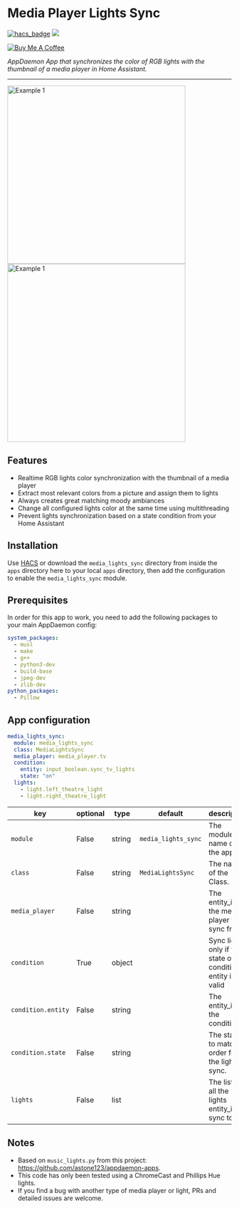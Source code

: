 # Media Player Lights Sync

[![hacs_badge](https://img.shields.io/badge/HACS-Default-orange.svg?style=for-the-badge)](https://github.com/custom-components/hacs) [![](https://img.shields.io/github/release/ericmatte/ad-media-lights-sync/all.svg?style=for-the-badge)](https://github.com/ericmatte/ad-media-lights-sync/releases)

<a href="https://www.buymeacoffee.com/ericmatte" target="_blank"><img src="https://www.buymeacoffee.com/assets/img/custom_images/orange_img.png" alt="Buy Me A Coffee" style="height: auto !important;width: auto !important;" ></a>

_AppDaemon App that synchronizes the color of RGB lights with the thumbnail of a media player in Home Assistant._

---

<img src="https://github.com/ericmatte/ad-media-lights-sync/raw/master/examples/example-1.jpg" alt="Example 1" width="400"> <img src="https://github.com/ericmatte/ad-media-lights-sync/raw/master/examples/example-2.jpg" alt="Example 1" width="400">

## Features

- Realtime RGB lights color synchronization with the thumbnail of a media player
- Extract most relevant colors from a picture and assign them to lights
- Always creates great matching moody ambiances
- Change all configured lights color at the same time using multithreading
- Prevent lights synchronization based on a state condition from your Home Assistant

## Installation

Use [HACS](https://hacs.xyz/) or download the `media_lights_sync` directory from inside the `apps` directory here to your local `apps` directory, then add the configuration to enable the `media_lights_sync` module.

## Prerequisites

In order for this app to work, you need to add the following packages to your main AppDaemon config:

```yaml
system_packages:
  - musl
  - make
  - g++
  - python3-dev
  - build-base
  - jpeg-dev
  - zlib-dev
python_packages:
  - Pillow
```

## App configuration

```yaml
media_lights_sync:
  module: media_lights_sync
  class: MediaLightsSync
  media_player: media_player.tv
  condition:
    entity: input_boolean.sync_tv_lights
    state: "on"
  lights:
    - light.left_theatre_light
    - light.right_theatre_light
```

| key                | optional | type   | default             | description                                                    |
| ------------------ | -------- | ------ | ------------------- | -------------------------------------------------------------- |
| `module`           | False    | string | `media_lights_sync` | The module name of the app.                                    |
| `class`            | False    | string | `MediaLightsSync`   | The name of the Class.                                         |
| `media_player`     | False    | string |                     | The entity_id of the media player to sync from.                |
| `condition`        | True     | object |                     | Sync lights only if the state of the condition entity is valid |
| `condition.entity` | False    | string |                     | The entity_id of the condition.                                |
| `condition.state`  | False    | string |                     | The state to match in order for the lights to sync.            |
| `lights`           | False    | list   |                     | The list of all the lights entity_id to sync to.               |

## Notes

- Based on `music_lights.py` from this project: https://github.com/astone123/appdaemon-apps.
- This code has only been tested using a ChromeCast and Phillips Hue lights.
- If you find a bug with another type of media player or light, PRs and detailed issues are welcome.
